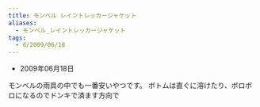 ```yaml
---
title: モンベル レイントレッカージャケット
aliases:
  - モンベル_レイントレッカージャケット
tags:
  - d/2009/06/18
---
```



- 2009年06月18日


モンベルの雨具の中でも一番安いやつです。
ボトムは直ぐに溶けたり、ボロボロになるのでドンキで済ます方向で

